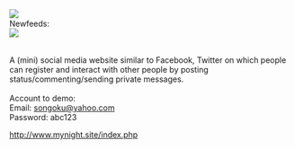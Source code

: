 


<img src="quicklook.jpg" align='left'>
<br>
Newfeeds:
<br>
<img src="quicklook2.jpg" align='left'>

<br>
<br>

A (mini) social media website similar to Facebook, Twitter on which people can register and interact with other people by posting status/commenting/sending private messages.
<br>
<br>
Account to demo:<br>
Email: songoku@yahoo.com<br>
Password: abc123<br>

http://www.mynight.site/index.php
